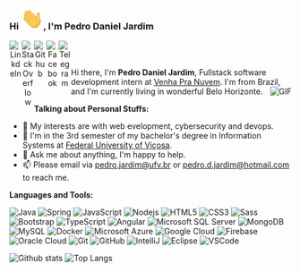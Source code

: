 <h3 align="left">Hi <img src="https://raw.githubusercontent.com/ABSphreak/ABSphreak/master/gifs/Hi.gif" width="40px" />, I'm Pedro Daniel Jardim</h1>

<div align="center">
      <a href="https://www.linkedin.com/in/pedro-daniel-jardim-280597a8/">
      <img align="left" alt="Linkdeln" width="22px" src="https://cdn.jsdelivr.net/npm/simple-icons@v3/icons/linkedin.svg" />
      </a>
    <a href="https://stackoverflow.com/users/13221149/pedrodanieljardim">
      <img align="left" alt="StackOverflow" width="22px" src="https://cdn.jsdelivr.net/npm/simple-icons@3.1.0/icons/stackoverflow.svg" />
    </a>
    <a href="https://github.com/pedrodanieljardim">
      <img align="left" alt="Github" width="22px" src="https://cdn.jsdelivr.net/npm/simple-icons@v3/icons/github.svg" />
    </a>
    <a href="https://www.facebook.com/pedro.daniel.102/">
      <img align="left" alt="Facebook" width="22px" src="https://cdn.jsdelivr.net/npm/simple-icons@v3/icons/facebook.svg" />
    </a>
    <a href="https://t.me/pedrdj">
      <img align="left" alt="Telegram" width="22px" src="https://cdn.jsdelivr.net/npm/simple-icons@v3/icons/telegram.svg" />
    </a>
 </div>
<br/>
<br/>

Hi there, I'm **Pedro Daniel Jardim**, Fullstack software development intern at [Venha Pra Nuvem](https://venhapranuvem.com.br
). I'm from Brazil, and I'm currently living in wonderful Belo Horizonte.
<img align="right" alt="GIF" src="https://media.giphy.com/media/10AoZDUmPrhguQ/giphy.gif" />

**Talking about Personal Stuffs:**

- 🤔 My interests are with web evelopment, cybersecurity and devops.
- 💼 I'm in the 3rd semester of my bachelor's degree in Information Systems at [Federal University of Viçosa](https://www.ufv.br/).
- 💬 Ask me about anything, I'm happy to help.
- 📫 Please email via pedro.jardim@ufv.br or pedro.d.jardim@hotmail.com to reach me.

**Languages and Tools:**

![Java](https://img.shields.io/badge/-Java-007396?style=flat-square&logo=java)
![Spring](https://img.shields.io/badge/-Spring-6DB33F?style=flat-square&logo=spring&logoColor=white)
![JavaScript](https://img.shields.io/badge/-JavaScript-black?style=flat-square&logo=javascript)
![Nodejs](https://img.shields.io/badge/-Nodejs-339933?style=flat-square&logo=Node.js&logoColor=white)
![HTML5](https://img.shields.io/badge/-HTML5-E34F26?style=flat-square&logo=html5&logoColor=white)
![CSS3](https://img.shields.io/badge/-CSS3-1572B6?style=flat-square&logo=css3)
![Sass](https://img.shields.io/badge/-Sass-CC6699?style=flat-square&logo=sass&logoColor=white)
![Bootstrap](https://img.shields.io/badge/-Bootstrap-563D7C?style=flat-square&logo=bootstrap)
![TypeScript](https://img.shields.io/badge/-TypeScript-007ACC?style=flat-square&logo=typescript)
![Angular](https://img.shields.io/badge/-Angular-DD0031?style=flat-square&logo=angular)
![Microsoft SQL Server](https://img.shields.io/badge/-SQL%20Server-CC2927?style=flat-square&logo=microsoft-sql-server&logoColor=white)
![MongoDB](https://img.shields.io/badge/-MongoDB-black?style=flat-square&logo=mongodb)
![MySQL](https://img.shields.io/badge/-MySQL-4479A1?style=flat-square&logo=mysql&logoColor=white)
![Docker](https://img.shields.io/badge/-Docker-2496ED?style=flat-square&logo=docker&logoColor=white)
![Microsoft Azure](https://img.shields.io/badge/Microsoft%20Azure-0089D6?style=flat-square&logo=microsoft-azure&logoColor=white)
![Google Cloud](https://img.shields.io/badge/Google%20Cloud-4285F4?style=flat-square&logo=google-cloud&logoColor=white)
![Firebase](https://img.shields.io/badge/Firebase-FFCA28?style=flat-square&logo=firebase&logoColor=white)
![Oracle Cloud](https://img.shields.io/badge/Oracle%20Cloud-F80000?style=flat-square&logo=oracle&logoColor=white)
![Git](https://img.shields.io/badge/-Git-black?style=flat-square&logo=git)
![GitHub](https://img.shields.io/badge/-GitHub-181717?style=flat-square&logo=github)
![IntelliJ](https://img.shields.io/badge/-IntelliJ%20IDEA-black?style=flat-square&logo=intellij-idea&logoColor=white)
![Eclipse](https://img.shields.io/badge/-Eclipse-2C2255?style=flat-square&logo=eclipse&logoColor=white)
![VSCode](https://img.shields.io/badge/-VSCode-007ACC?style=flat-square&logo=visual-studio-code&logoColor=white)

![Github stats](https://github-readme-stats.vercel.app/api?username=pedrodanieljardim&show_icons=true&icon_color=B8C5E4&title_color=0D262D&text_color=37383B&hide_border=true&hide=prs,issues)
![Top Langs](https://github-readme-stats.vercel.app/api/top-langs/?username=pedrodanieljardim&hide=tex,html&layout=compact&hide_border=true&title_color=0D262D&)

